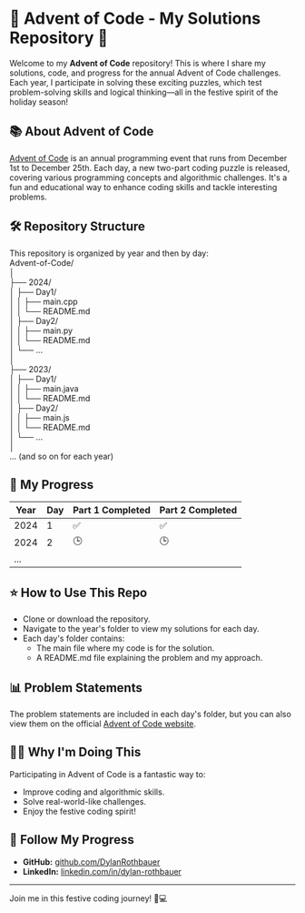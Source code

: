 # 🎄 Advent of Code - My Solutions Repository 🎄

Welcome to my **Advent of Code** repository! This is where I share my solutions, code, and progress for the annual Advent of Code challenges. Each year, I participate in solving these exciting puzzles, which test problem-solving skills and logical thinking—all in the festive spirit of the holiday season!

## 📚 About Advent of Code
[Advent of Code](https://adventofcode.com/) is an annual programming event that runs from December 1st to December 25th. Each day, a new two-part coding puzzle is released, covering various programming concepts and algorithmic challenges. It's a fun and educational way to enhance coding skills and tackle interesting problems.

## 🛠️ Repository Structure
This repository is organized by year and then by day:  
Advent-of-Code/  
│  
├── 2024/  
│   ├── Day1/  
│   │   ├── main.cpp  
│   │   └── README.md  
│   ├── Day2/  
│   │   ├── main.py  
│   │   └── README.md  
│   └── ...  
│  
├── 2023/    
│   ├── Day1/  
│   │   ├── main.java  
│   │   └── README.md  
│   ├── Day2/  
│   │   ├── main.js  
│   │   └── README.md  
│   └── ...  
│  
... (and so on for each year)


## 🚀 My Progress
| Year | Day | Part 1 Completed | Part 2 Completed |
|------|-----|-------------------|-------------------|
| 2024 | 1   | ✅                 | ✅                 |
| 2024 | 2   | 🕒                 | 🕒                 |
| ...  |     |                   |                   |

## ⭐ How to Use This Repo
- Clone or download the repository.
- Navigate to the year's folder to view my solutions for each day.
- Each day's folder contains:
  - The main file where my code is for the solution.
  - A README.md file explaining the problem and my approach.

## 📊 Problem Statements
The problem statements are included in each day's folder, but you can also view them on the official [Advent of Code website](https://adventofcode.com/).

## 🧑‍💻 Why I'm Doing This
Participating in Advent of Code is a fantastic way to:
- Improve coding and algorithmic skills.
- Solve real-world-like challenges.
- Enjoy the festive coding spirit!

## 🔗 Follow My Progress
- **GitHub:** [github.com/DylanRothbauer](https://github.com/DylanRothbauer)
- **LinkedIn:** [linkedin.com/in/dylan-rothbauer](https://www.linkedin.com/in/dylan-rothbauer-ab285624b/)

---

Join me in this festive coding journey! 🎅💻
